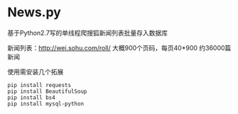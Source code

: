 # News.py

基于Python2.7写的单线程爬搜狐新闻列表批量存入数据库

新闻列表：http://wei.sohu.com/roll/ 大概900个页码，每页40*900 约36000篇新闻

使用需安装几个拓展
```
pip install requests
pip install BeautifulSoup
pip install bs4
pip install mysql-python
```
